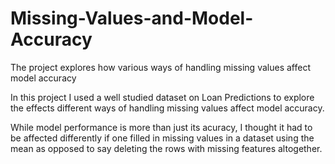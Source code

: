 # Missing-Values-and-Model-Accuracy
The project explores how various ways of handling missing values affect model accuracy

In this project I used a well studied dataset on Loan Predictions to explore the effects different ways of handling missing values affect model accuracy.

While model performance is more than just its acuracy, I thought it had to be affected differently if one filled in missing values in a dataset using the mean as opposed to say deleting the rows with missing features altogether.

